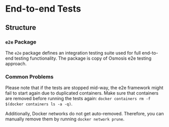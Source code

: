 # End-to-end Tests

## Structure

### `e2e` Package

The `e2e` package defines an integration testing suite used for full
end-to-end testing functionality. The package is copy of Osmosis e2e testing
approach.


### Common Problems

Please note that if the tests are stopped mid-way, the e2e framework might fail to start again due to duplicated containers. Make sure that
containers are removed before running the tests again: `docker containers rm -f $(docker containers ls -a -q)`.

Additionally, Docker networks do not get auto-removed. Therefore, you can manually remove them by running `docker network prune`.
